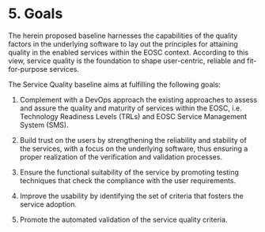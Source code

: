 # 5. Goals

The herein proposed baseline harnesses the capabilities of the quality factors
in the underlying software to lay out the principles for attaining quality in
the enabled services within the EOSC context. According to this view, service
quality is the foundation to shape user-centric, reliable and fit-for-purpose
services. 

The Service Quality baseline aims at fulfilling the following goals:

1. Complement with a DevOps approach the existing approaches to assess and
   assure the quality and maturity of services within the EOSC, i.e. Technology
   Readiness Levels (TRLs) and EOSC Service Management System (SMS).

2. Build trust on the users by strengthening the reliability and stability of
   the services, with a focus on the underlying software, thus ensuring a proper
   realization of the verification and validation processes.

3. Ensure the functional suitability of the service by promoting testing
   techniques that check the compliance with the user requirements.

4. Improve the usability by identifying the set of criteria that fosters the service adoption.

5. Promote the automated validation of the service quality criteria.
